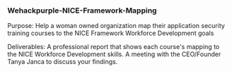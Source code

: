 ### Wehackpurple-NICE-Framework-Mapping

Purpose: Help a woman owned organization map their application security training courses to the NICE Framework Workforce Development goals

Deliverables: 
A professional report that shows each course's mapping to the NICE Workforce Development skills. 
A meeting with the CEO/Founder Tanya Janca to discuss your findings.
